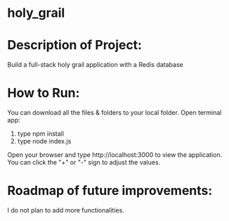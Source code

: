 # holy_grail

# Description of Project:

Build a full-stack holy grail application with a Redis database

# How to Run:

You can download all the files & folders to your local folder. Open terminal app:

1. type npm install
2. type node index.js

Open your browser and type http://localhost:3000 to view the application. You can click the "+" or "-" sign to adjust the values.

# Roadmap of future improvements:

I do not plan to add more functionalities.
